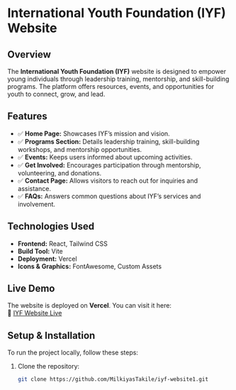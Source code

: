 # International Youth Foundation (IYF) Website

## Overview
The **International Youth Foundation (IYF)** website is designed to empower young individuals through leadership training, mentorship, and skill-building programs. The platform offers resources, events, and opportunities for youth to connect, grow, and lead.

## Features
- ✅ **Home Page:** Showcases IYF’s mission and vision.
- ✅ **Programs Section:** Details leadership training, skill-building workshops, and mentorship opportunities.
- ✅ **Events:** Keeps users informed about upcoming activities.
- ✅ **Get Involved:** Encourages participation through mentorship, volunteering, and donations.
- ✅ **Contact Page:** Allows visitors to reach out for inquiries and assistance.
- ✅ **FAQs:** Answers common questions about IYF’s services and involvement.

## Technologies Used
- **Frontend:** React, Tailwind CSS  
- **Build Tool:** Vite  
- **Deployment:** Vercel  
- **Icons & Graphics:** FontAwesome, Custom Assets  

## Live Demo
The website is deployed on **Vercel**. You can visit it here:  
🔗 [IYF Website Live](YOUR_VERCEL_URL_HERE)

## Setup & Installation
To run the project locally, follow these steps:

1. Clone the repository:
   ```bash
   git clone https://github.com/MilkiyasTakile/iyf-website1.git
